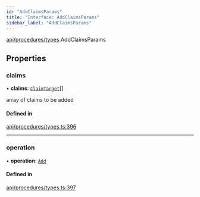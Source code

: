 ```yaml
---
id: "AddClaimsParams"
title: "Interface: AddClaimsParams"
sidebar_label: "AddClaimsParams"
---
```


[api/procedures/types](../../../../../modules/API/Procedures/Types/Types.md).AddClaimsParams

## Properties

### claims

• **claims**: [`ClaimTarget`](../../../../Types/ClaimTarget/ClaimTarget.md)[]

array of claims to be added

#### Defined in

[api/procedures/types.ts:396](https://github.com/PolymeshAssociation/polymesh-sdk/blob/adcc38781/src/api/procedures/types.ts#L396)

___

### operation

• **operation**: [`Add`](../../../../../enums/API/Procedures/Types/ClaimOperation/ClaimOperation.md#add)

#### Defined in

[api/procedures/types.ts:397](https://github.com/PolymeshAssociation/polymesh-sdk/blob/adcc38781/src/api/procedures/types.ts#L397)
